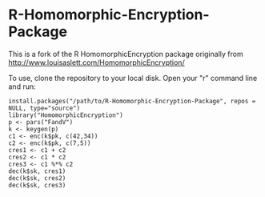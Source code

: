 # R-Homomorphic-Encryption-Package
This is a fork of the R HomomorphicEncryption package originally from http://www.louisaslett.com/HomomorphicEncryption/

To use, clone the repository to your local disk. Open your "r" command line and run:

```
install.packages("/path/to/R-Homomorphic-Encryption-Package", repos = NULL, type="source")
library("HomomorphicEncryption")
p <- pars("FandV")
k <- keygen(p)
c1 <- enc(k$pk, c(42,34))
c2 <- enc(k$pk, c(7,5))
cres1 <- c1 + c2
cres2 <- c1 * c2
cres3 <- c1 %*% c2
dec(k$sk, cres1)
dec(k$sk, cres2)
dec(k$sk, cres3)
```
